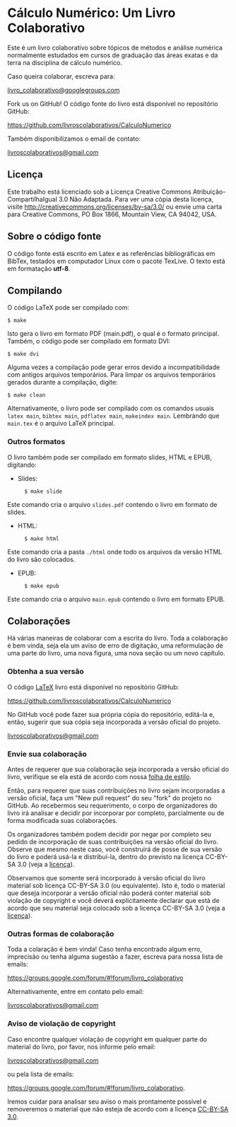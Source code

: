 # Cálculo Numérico: Um Livro Colaborativo

Este é um livro colaborativo sobre tópicos de métodos e análise numérica normalmente estudados em cursos de graduação das áreas exatas e da terra na disciplina de cálculo numérico.

Caso queira colaborar, escreva para:

<livro_colaborativo@googlegroups.com>

Fork us on GitHub! O código fonte do livro está disponível no repositório GitHub:

<https://github.com/livroscolaborativos/CalculoNumerico>

Também disponibilizamos o email de contato:

<livroscolaborativos@gmail.com>

## Licença
Este trabalho está licenciado sob a Licença Creative Commons Atribuição-CompartilhaIgual 3.0 Não Adaptada. Para ver uma cópia desta licença, visite <http://creativecommons.org/licenses/by-sa/3.0/> ou envie uma carta para Creative Commons, PO Box 1866, Mountain View, CA 94042, USA.

## Sobre o código fonte
O código fonte está escrito em Latex e as referências bibliográficas em BibTex, testados em computador Linux com o pacote TexLive. O texto está em formatação **utf-8**.

## Compilando
O código LaTeX pode ser compilado com:

    $ make

Isto gera o livro em formato PDF (main.pdf), o qual é o formato principal. Também, o código pode ser compilado em formato DVI:

    $ make dvi

Alguma vezes a compilação pode gerar erros devido a incompatibilidade com antigos arquivos temporários. Para limpar os arquivos temporários gerados durante a compilação, digite:

    $ make clean

Alternativamente, o livro pode ser compilado com os comandos usuais `latex main`, `bibtex main`, `pdflatex main`, `makeindex main`. Lembrando que `main.tex` é o arquivo LaTeX principal.

### Outros formatos
O livro também pode ser compilado em formato slides, HTML e EPUB, digitando:

- Slides:

		$ make slide

Este comando cria o arquivo `slides.pdf` contendo o livro em formato de slides.

- HTML:

		$ make html

Este comando cria a pasta `./html` onde todo os arquivos da versão HTML do livro são colocados.

- EPUB:

		$ make epub

Este comando cria o arquivo `main.epub` contendo o livro em formato EPUB.

## Colaborações
Há várias maneiras de colaborar com a escrita do livro. Toda a colaboração é bem vinda, seja ela um aviso de erro de digitação, uma reformulação de uma parte do livro, uma nova figura, uma nova seção ou um novo capítulo.

### Obtenha a sua versão
O código [LaTeX](http://www.latex-project.org/) livro está disponível no repositório GitHub:

<https://github.com/livroscolaborativos/CalculoNumerico>

No GitHub você pode fazer sua própria cópia do repositório, editá-la e, então, sugerir que sua cópia seja incorporada a versão oficial do projeto.

<livroscolaborativos@gmail.com>

### Envie sua colaboração
Antes de requerer que sua colaboração seja incorporada a versão oficial do livro, verifique se ela está de acordo com nossa [folha de estilo](https://github.com/livroscolaborativos/CalculoNumerico/blob/master/FOLHA_DE_ESTILO.md).

Então, para requerer que suas contribuições no livro sejam incorporadas a versão oficial, faça um "New pull request" do seu "fork" do projeto no GitHub. Ao recebermos seu requerimento, o corpo de organizadores do livro irá analisar e decidir por incorporar por completo, parcialmente ou de forma modificada suas colaborações.

Os organizadores também podem decidir por negar por completo seu pedido de incorporação de suas contribuições na versão oficial do livro. Observe que mesmo neste caso, você construirá de posse de sua versão do livro e poderá usá-la e distribuí-la, dentro do previsto na licença CC-BY-SA 3.0 (veja a [licença](http://creativecommons.org/licenses/by-sa/3.0/)).

Observamos que somente será incorporado à versão oficial do livro material sob licença CC-BY-SA 3.0 (ou equivalente). Isto é, todo o material que deseja incorporar a versão oficial não poderá conter material sob violação de copyright e você deverá explicitamente declarar que está de acordo que seu material seja colocado sob a licença CC-BY-SA 3.0 (veja a [licença](http://creativecommons.org/licenses/by-sa/3.0/)).

### Outras formas de colaboração
Toda a colaração é bem vinda! Caso tenha encontrado algum erro, imprecisão ou tenha alguma sugestão a fazer, escreva para nossa lista de emails:

<https://groups.google.com/forum/#!forum/livro_colaborativo>

Alternativamente, entre em contato pelo email:

<livroscolaborativos@gmail.com>

### Aviso de violação de copyright
Caso encontre qualquer violação de copyright em qualquer parte do material do livro, por favor, nos informe pelo email:

<livroscolaborativos@gmail.com>

ou pela lista de emails:

<https://groups.google.com/forum/#!forum/livro_colaborativo>.

Iremos cuidar para analisar seu aviso o mais prontamente possível e removeremos o material que não esteja de acordo com a licença [CC-BY-SA 3.0](http://creativecommons.org/licenses/by-sa/3.0/).
